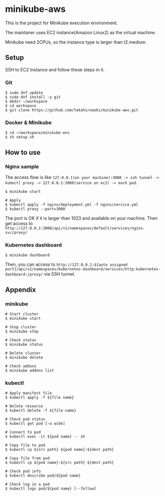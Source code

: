 # minikube-aws

This is the project for Minikube execution environment.

The maintaner uses EC2 instance(Amazon Linux2) as the virtual machine.

Minikube need 2CPUs, so the instance type is larger than t2.medium.

## Setup
SSH to EC2 Instance and follow these steps in it.

### Git
```
$ sudo dnf update
$ sudo dnf install -y git
$ mkdir ~/workspace
$ cd workspace
$ git clone https://github.com/takahiroaoki/minikube-aws.git
```

### Docker & Minikube
```
$ cd ~/workspace/minikube-env
$ sh setup.sh
```

## How to use
### Nginx sample
The access flow is like `127.0.0.1(on your machine):3000 -> ssh tunnel -> kubectl proxy -> 127.0.0.1:3000(service on ec2) -> each pod`.

```
$ minikube start

# Apply
$ kubectl apply -f nginx/deployment.yml -f nginx/service.yml
$ kubectl proxy --port=3000
```
The port is OK if it is larger than 1023 and available on your machine.
Then get access to `http://127.0.0.1:3000/api/v1/namespaces/default/services/nginx-svc/proxy/`

### Kubernetes dashboard
```
$ minikube dashboard
```
Then, you can access to `http://127.0.0.1:${auto assigned port}/api/v1/namespaces/kubernetes-dashboard/services/http:kubernetes-dashboard:/proxy/` via SSH tunnel.

## Appendix
### minikube
```
# Start cluster
$ minikube start

# Stop cluster
$ minikube stop

# Check status
$ minikube status

# Delete cluster
$ minikube delete

# Check addons
$ minikube addons list
```

### kubectl
```
# Apply manifest file
$ kubectl apply -f ${file name}

# Delete resource
$ kubectl delete -f ${file name}

# Check pod status
$ kubectl get pod [-o wide]

# Connect to pod
$ kubectl exec -it ${pod name} -- sh

# Copy file to pod
$ kubectl cp ${src path} ${pod name}:${dest path}

# Copy file from pod
$ kubectl cp ${pod name}:${src path} ${dest path}

# Check pod info
$ kubectl describe pod/${pod name}

# Check log in a pod
$ kubectl logs pod/${pod name} [--follow]
```
